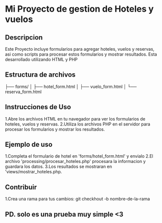 # Mi Proyecto de gestion de Hoteles y vuelos

## Descripcion
Este Proyecto incluye formularios para agregar hoteles, vuelos y reservas, asi como scripts para procesar estos formularios y mostrar resultados. Esta desarrollado utilizando HTML y PHP

## Estructura de archivos
├── forms/
│ ├── hotel_form.html
│ ├── vuelo_form.html
│ └── reserva_form.html


## Instrucciones de Uso
1.Abre los archivos HTML en tu navegador para ver los formularios de hoteles, vuelos y reservas.
2.Utiliza los archivos PHP en el servidor para procesar los formularios y mostrar los resultados.

## Ejemplo de uso
1.Completa el formulario de hotel en 'forms/hotel_form.html' y envialo
2.El archivo 'processing/procesar_hoteles.php' procesara la informacion y guardara los datos.
3.Los resultados se mostraran en 'views/mostrar_hoteles.php.

## Contribuir
1.Crea una rama para tus cambios:
git checkhout -b nombre-de-la-rama

## PD. solo es una prueba muy simple <3
